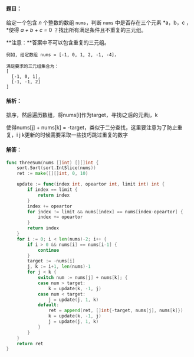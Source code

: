 #### 题目：

给定一个包含 *n* 个整数的数组 `nums`，判断 `nums` 中是否存在三个元素 *a，b，c ，*使得 *a + b + c =* 0 ？找出所有满足条件且不重复的三元组。

**注意：**答案中不可以包含重复的三元组。

```
例如, 给定数组 nums = [-1, 0, 1, 2, -1, -4]，

满足要求的三元组集合为：
[
  [-1, 0, 1],
  [-1, -1, 2]
]
```

#### 解析：

排序，然后遍历数组，将nums[i]作为target，寻找i之后的元素j，k

使得nums[j] + nums[k] = -target，类似于二分查找，这里要注意为了防止重复，i j k更新的时候需要采取一些技巧跳过重复的数字

#### 解答：

```go
func threeSum(nums []int) [][]int {
	sort.Sort(sort.IntSlice(nums))
	ret := make([][]int, 0, 10)

    update := func(index int, opeartor int, limit int) int {
        if index == limit {
            return index
        }
		index += opeartor
		for index != limit && nums[index] == nums[index-opeartor] {
			index += opeartor
		}
		return index
	}
	for i := 0; i < len(nums)-2; i++ {
		if i > 0 && nums[i] == nums[i-1] {
			continue
		}
		target := -nums[i]
		j, k := i+1, len(nums)-1
		for j < k {
			switch num := nums[j] + nums[k]; {
			case num > target:
				k = update(k, -1, j)
			case num < target:
				j = update(j, 1, k)
			default:
				ret = append(ret, []int{-target, nums[j], nums[k]})
				k = update(k, -1, j)
				j = update(j, 1, k)
			}
		}
	}
	return ret
}

```

